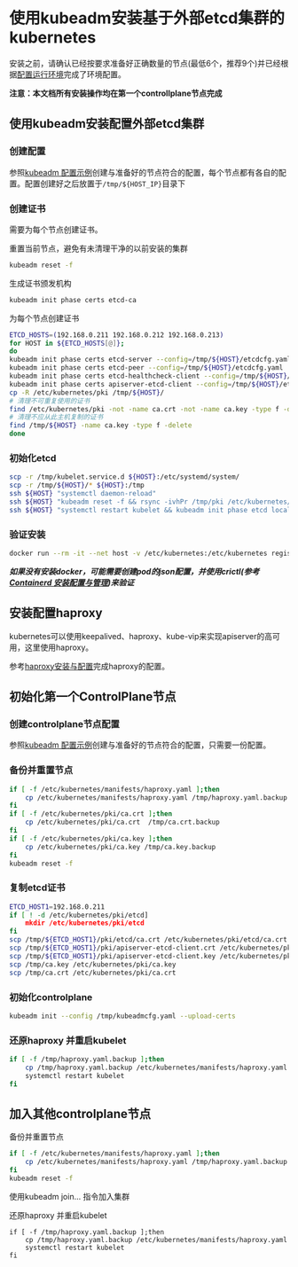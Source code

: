 # 使用kubeadm安装基于外部etcd集群的kubernetes

安装之前，请确认已经按要求准备好正确数量的节点(最低6个，推荐9个)并已经根据[配置运行环境](config_run_env.md)完成了环境配置。

**注意：本文档所有安装操作均在第一个controllplane节点完成**

## 使用kubeadm安装配置外部etcd集群

### 创建配置

参照[kubeadm 配置示例](kubeadm_config_example.md)创建与准备好的节点符合的配置，每个节点都有各自的配置。配置创建好之后放置于`/tmp/${HOST_IP}`目录下

### 创建证书

需要为每个节点创建证书。

重置当前节点，避免有未清理干净的以前安装的集群

```bash
kubeadm reset -f
```

生成证书颁发机构

```bash
kubeadm init phase certs etcd-ca
```

为每个节点创建证书

```bash
ETCD_HOSTS=(192.168.0.211 192.168.0.212 192.168.0.213)
for HOST in ${ETCD_HOSTS[@]};
do
kubeadm init phase certs etcd-server --config=/tmp/${HOST}/etcdcfg.yaml
kubeadm init phase certs etcd-peer --config=/tmp/${HOST}/etcdcfg.yaml
kubeadm init phase certs etcd-healthcheck-client --config=/tmp/${HOST}/etcdcfg.yaml
kubeadm init phase certs apiserver-etcd-client --config=/tmp/${HOST}/etcdcfg.yaml
cp -R /etc/kubernetes/pki /tmp/${HOST}/
# 清理不可重复使用的证书
find /etc/kubernetes/pki -not -name ca.crt -not -name ca.key -type f -delete
# 清理不应从此主机复制的证书
find /tmp/${HOST} -name ca.key -type f -delete
done
```

### 初始化etcd

```bash
scp -r /tmp/kubelet.service.d ${HOST}:/etc/systemd/system/
scp -r /tmp/${HOST}/* ${HOST}:/tmp
ssh ${HOST} "systemctl daemon-reload"
ssh ${HOST} "kubeadm reset -f && rsync -ivhPr /tmp/pki /etc/kubernetes/"
ssh ${HOST} "systemctl restart kubelet && kubeadm init phase etcd local --config=/tmp/etcdcfg.yaml"
```

### 验证安装

```bash
docker run --rm -it --net host -v /etc/kubernetes:/etc/kubernetes registry.bing89.com/kubernetes/etcd:3.4.13-0 etcdctl --cert /etc/kubernetes/pki/etcd/peer.crt --key /etc/kubernetes/pki/etcd/peer.key --cacert /etc/kubernetes/pki/etcd/ca.crt --endpoints https://192.168.0.211:2379 endpoint health --cluster
```

***如果没有安装docker，可能需要创建pod的json配置，并使用crictl(参考[Containerd 安装配置与管理](containerd.md))来验证***

## 安装配置haproxy

kubernetes可以使用keepalived、haproxy、kube-vip来实现apiserver的高可用，这里使用haproxy。

参考[haproxy安装与配置](install_haproxy.md)完成haproxy的配置。

## 初始化第一个ControlPlane节点

### 创建controlplane节点配置

参照[kubeadm 配置示例](kubeadm_config_example.md)创建与准备好的节点符合的配置，只需要一份配置。

### 备份并重置节点

```bash
if [ -f /etc/kubernetes/manifests/haproxy.yaml ];then
    cp /etc/kubernetes/manifests/haproxy.yaml /tmp/haproxy.yaml.backup
fi
if [ -f /etc/kubernetes/pki/ca.crt ];then
    cp /etc/kubernetes/pki/ca.crt  /tmp/ca.crt.backup
fi
if [ -f /etc/kubernetes/pki/ca.key ];then
    cp /etc/kubernetes/pki/ca.key /tmp/ca.key.backup
fi
kubeadm reset -f
```

### 复制etcd证书

```bash
ETCD_HOST1=192.168.0.211
if [ ! -d /etc/kubernetes/pki/etcd]
    mkdir /etc/kubernetes/pki/etcd
fi
scp /tmp/${ETCD_HOST1}/pki/etcd/ca.crt /etc/kubernetes/pki/etcd/ca.crt
scp /tmp/${ETCD_HOST1}/pki/apiserver-etcd-client.crt /etc/kubernetes/pki/apiserver-etcd-client.crt
scp /tmp/${ETCD_HOST1}/pki/apiserver-etcd-client.key /etc/kubernetes/pki/apiserver-etcd-client.key
scp /tmp/ca.key /etc/kubernetes/pki/ca.key 
scp /tmp/ca.crt /etc/kubernetes/pki/ca.crt 
```

### 初始化controlplane

```bash
kubeadm init --config /tmp/kubeadmcfg.yaml --upload-certs
```

### 还原haproxy 并重启kubelet

```bash
if [ -f /tmp/haproxy.yaml.backup ];then
    cp /tmp/haproxy.yaml.backup /etc/kubernetes/manifests/haproxy.yaml
    systemctl restart kubelet
fi
```

## 加入其他controlplane节点

备份并重置节点

```bash
if [ -f /etc/kubernetes/manifests/haproxy.yaml ];then
    cp /etc/kubernetes/manifests/haproxy.yaml /tmp/haproxy.yaml.backup
fi
kubeadm reset -f
```

使用kubeadm join... 指令加入集群

还原haproxy 并重启kubelet

```
if [ -f /tmp/haproxy.yaml.backup ];then
    cp /tmp/haproxy.yaml.backup /etc/kubernetes/manifests/haproxy.yaml
    systemctl restart kubelet
fi
```